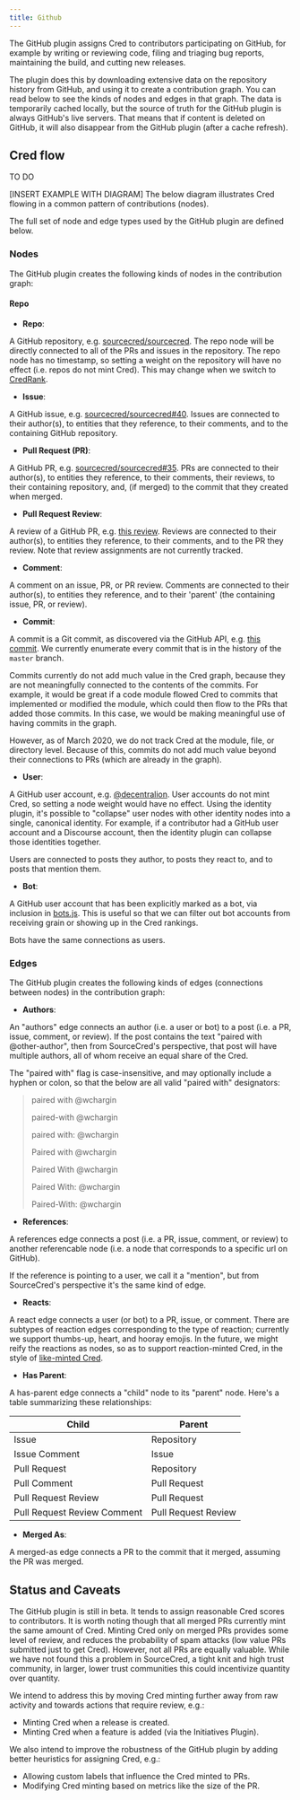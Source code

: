```yaml
---
title: Github
---
```


The GitHub plugin assigns Cred to contributors participating
on GitHub, for example by writing or reviewing code, filing and triaging bug
reports, maintaining the build, and cutting new releases.

The plugin does this by downloading extensive data on the repository history
from GitHub, and using it to create a contribution graph. You can read below to
see the kinds of nodes and edges in that graph. The data is temporarily cached
locally, but the source of truth for the GitHub plugin is always GitHub's live
servers. That means that if content is deleted on GitHub, it will also
disappear from the GitHub plugin (after a cache refresh).

[github]: https://github.com/

## Cred flow

TO DO

[INSERT EXAMPLE WITH DIAGRAM] The below diagram illustrates Cred flowing in a common pattern of
contributions (nodes).

The full set of node and edge types used by the GitHub plugin are
defined below.

### Nodes

The GitHub plugin creates the following kinds of nodes in the contribution graph:

#### Repo

- **Repo**:

A GitHub repository, e.g. [sourcecred/sourcecred]. The repo node will be
directly connected to all of the PRs and issues in the repository. The repo
node has no timestamp, so setting a weight on the repository will have no
effect (i.e. repos do not mint Cred). This may change when we switch to
[CredRank].

[credrank]: https://github.com/sourcecred/sourcecred/issues/1686
[sourcecred/sourcecred]: https://github.com/sourcecred/sourcecred

- **Issue**:

A GitHub issue, e.g. [sourcecred/sourcecred#40]. Issues are connected to their
author(s), to entities that they reference, to their comments, and to the
containing GitHub repository.

[sourcecred/sourcecred#40]: https://github.com/sourcecred/sourcecred/issues/40

- **Pull Request (PR)**:

A GitHub PR, e.g. [sourcecred/sourcecred#35][pull]. PRs are
connected to their author(s), to entities they reference, to their comments,
their reviews, to their containing repository, and, (if merged) to the commit
that they created when merged.

[pull]: https://github.com/sourcecred/sourcecred/pull/35

- **Pull Request Review**:

A review of a GitHub PR, e.g. [this review]. Reviews are connected to
their author(s), to entities they reference, to their comments, and to the PR
they review. Note that review assignments are not currently tracked.

[this review]: https://github.com/sourcecred/sourcecred/pull/91#pullrequestreview-105254836

- **Comment**:

A comment on an issue, PR, or PR review. Comments are
connected to their author(s), to entities they reference, and to their 'parent'
(the containing issue, PR, or review).

- **Commit**:

A commit is a Git commit, as discovered via the GitHub API, e.g. [this commit].
We currently enumerate every commit that is in the history of the `master`
branch.

Commits currently do not add much value in the Cred graph, because they are not
meaningfully connected to the contents of the commits. For example, it would be
great if a code module flowed Cred to commits that implemented or modified the
module, which could then flow to the PRs that added those commits. In
this case, we would be making meaningful use of having commits in the graph.

However, as of March 2020, we do not track Cred at the module, file, or
directory level. Because of this, commits do not add much value beyond their
connections to PRs (which are already in the graph).

[this commit]: https://github.com/sourcecred/sourcecred/commit/94b04541514b991c304616aadfcb417a19871e82

- **User**:

A GitHub user account, e.g. [@decentralion]. User accounts do not mint Cred, so
setting a node weight would have no effect. Using the identity plugin, it's
possible to "collapse" user nodes with other identity nodes into a single,
canonical identity. For example, if a contributor had a GitHub user account and
a Discourse account, then the identity plugin can collapse those identities
together.

Users are connected to posts they author, to posts they react to, and to posts that
mention them.

[@decentralion]: https://github.com/decentralion

- **Bot**:

A GitHub user account that has been explicitly marked as a bot, via inclusion
in [bots.js]. This is useful so that we can filter out bot accounts from
receiving grain or showing up in the Cred rankings.

Bots have the same connections as users.

[bots.js]: https://github.com/sourcecred/sourcecred/blob/master/src/plugins/github/bots.js

### Edges

The GitHub plugin creates the following kinds of edges (connections between nodes)
in the contribution graph:

- **Authors**:

An "authors" edge connects an author (i.e. a user or bot) to a post (i.e. a
PR, issue, comment, or review). If the post contains the text "paired with
@other-author", then from SourceCred's perspective, that post will have
multiple authors, all of whom receive an equal share of the Cred.

The "paired with" flag is case-insensitive, and may optionally include a
hyphen or colon, so that the below are all valid "paired with" designators:

> paired with @wchargin
>
> paired-with @wchargin
>
> paired with: @wchargin
>
> Paired with @wchargin
>
> Paired With @wchargin
>
> Paired With: @wchargin
>
> Paired-With: @wchargin

- **References**:

A references edge connects a post (i.e. a PR, issue, comment, or review) to
another referencable node (i.e. a node that corresponds to a specific url on
GitHub).

If the reference is pointing to a user, we call it a "mention", but
from SourceCred's perspective it's the same kind of edge.

- **Reacts**:

A react edge connects a user (or bot) to a PR, issue, or comment. There are
subtypes of reaction edges corresponding to the type of reaction; currently we
support thumbs-up, heart, and hooray emojis. In the future, we might reify the
reactions as nodes, so as to support reaction-minted Cred, in the style of
[like-minted Cred].

[like-minted cred]: https://discourse.sourcecred.io/t/minting-discourse-Cred-on-likes-not-posts/603

- **Has Parent**:

A has-parent edge connects a "child" node to its "parent" node. Here's a table
summarizing these relationships:

| Child                       | Parent              |
| --------------------------- | ------------------- |
| Issue                       | Repository          |
| Issue Comment               | Issue               |
| Pull Request                | Repository          |
| Pull Comment                | Pull Request        |
| Pull Request Review         | Pull Request        |
| Pull Request Review Comment | Pull Request Review |

- **Merged As**:

A merged-as edge connects a PR to the commit that it merged, assuming
the PR was merged.

## Status and Caveats

The GitHub plugin is still in beta. It tends to assign reasonable Cred scores
to contributors. It is worth noting though that all merged PRs currently
mint the same amount of Cred. Minting Cred only on merged PRs provides
some level of review, and reduces the probability of spam attacks (low value
PRs submitted just to get Cred). However, not all PRs are equally valuable.
While we have not found this a problem in SourceCred, a tight knit and high trust
community, in larger, lower trust communities this could incentivize quantity
over quantity.

We intend to address this by moving Cred minting further away from raw activity
and towards actions that require review, e.g.:

- Minting Cred when a release is created.
- Minting Cred when a feature is added (via the Initiatives Plugin).

We also intend to improve the robustness of the GitHub plugin by adding better
heuristics for assigning Cred, e.g.:

- Allowing custom labels that influence the Cred minted to PRs.
- Modifying Cred minting based on metrics like the size of the PR.
